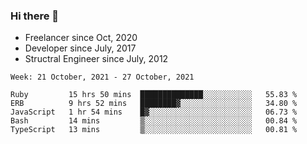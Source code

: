 ### Hi there 👋

- Freelancer since Oct, 2020
- Developer since July, 2017
- Structral Engineer since July, 2012

<!--START_SECTION:waka-->
```text
Week: 21 October, 2021 - 27 October, 2021

Ruby         15 hrs 50 mins  ██████████████░░░░░░░░░░░   55.83 % 
ERB          9 hrs 52 mins   ████████▓░░░░░░░░░░░░░░░░   34.80 % 
JavaScript   1 hr 54 mins    █▓░░░░░░░░░░░░░░░░░░░░░░░   06.73 % 
Bash         14 mins         ▒░░░░░░░░░░░░░░░░░░░░░░░░   00.84 % 
TypeScript   13 mins         ▒░░░░░░░░░░░░░░░░░░░░░░░░   00.81 % 
```
<!--END_SECTION:waka-->
